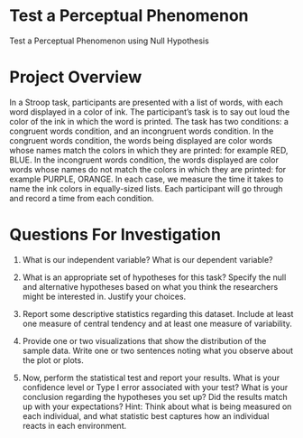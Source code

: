 # Test a Perceptual Phenomenon

Test a Perceptual Phenomenon using Null Hypothesis


# Project Overview
In a Stroop task, participants are presented with a list of words, with each word displayed in a color of ink. The participant’s task is to say out loud the color of the ink in which the word is printed. The task has two conditions: a congruent words condition, and an incongruent words condition. In the congruent words condition, the words being displayed are color words whose names match the colors in which they are printed: for example RED, BLUE. In the incongruent words condition, the words displayed are color words whose names do not match the colors in which they are printed: for example PURPLE, ORANGE. In each case, we measure the time it takes to name the ink colors in equally-sized lists. Each participant will go through and record a time from each condition.


# Questions For Investigation
1. What is our independent variable? What is our dependent variable?

2. What is an appropriate set of hypotheses for this task? Specify the null and alternative hypotheses based on what you think the researchers might be interested in. Justify your choices.

3. Report some descriptive statistics regarding this dataset. Include at least one measure of central tendency and at least one measure of variability.

4. Provide one or two visualizations that show the distribution of the sample data. Write one or two sentences noting what you observe about the plot or plots.

5. Now, perform the statistical test and report your results. What is your confidence level or Type I error associated with your test? What is your conclusion regarding the hypotheses you set up? Did the results match up with your expectations? Hint: Think about what is being measured on each individual, and what statistic best captures how an individual reacts in each environment.
